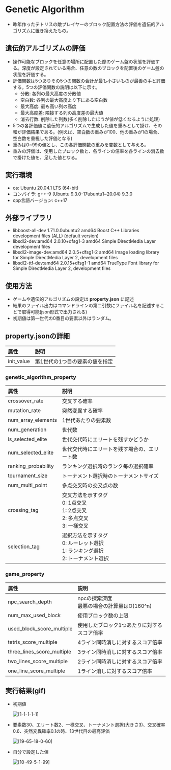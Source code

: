 # Genetic Algorithm

- 昨年作ったテトリスの敵プレイヤーのブロック配置方法の評価を遺伝的アルゴリズムに置き換えたもの。

## 遺伝的アルゴリズムの評価

- 操作可能なブロックを任意の場所に配置した際のゲーム盤の状態を評価する。深度が設定されている場合、任意の数のブロックを配置後のゲーム盤の状態を評価する。
- 評価関数は5つありその5つの関数の合計が最も小さいものが最善の手と評価する。5つの評価関数の説明は以下に示す。
    - 分散: 各列の最大高度の分散値
    - 空白数: 各列の最大高度より下にある空白数
    - 最大高度: 最も高い列の高度
    - 最大高度差: 隣接する列の高度差の最大値
    - 消去行数: 削除した列数(多く削除したほうが値が低くなるように処理)
- 5つの各評価値に遺伝的アルゴリズムで生成した値を重みとして掛け、その和が評価結果である。(例えば、空白数の重みが100、他の重みが1の場合、空白数を重視した評価となる)
- 重みは0~99の値とし、この各評価関数の重みを変数として与える。
- 重みの評価は、使用したブロック数と、各ラインの倍率を各ラインの消去数で掛けた値を、足した値となる。

## 実行環境

- os: Ubuntu 20.04.1 LTS (64-bit)
- コンパイラ: g++\-9 (Ubuntu 9.3.0-17ubuntu1~20.04) 9.3.0
- cpp言語バージョン: c++17

## 外部ライブラリ

- libboost-all-dev 1.71.0.0ubuntu2 amd64 Boost C++ Libraries development files (ALL) (default version)
- libsdl2-dev:amd64 2.0.10+dfsg1-3 amd64 Simple DirectMedia Layer development files
- libsdl2-image-dev:amd64 2.0.5+dfsg1-2 amd64 Image loading library for Simple DirectMedia Layer 2, development files
- libsdl2-ttf-dev:amd64 2.0.15+dfsg1-1 amd64 TrueType Font library for Simple DirectMedia Layer 2, development files

## 使用方法

- ゲームや遺伝的アルゴリズムの設定は __property.json__ に記述
- 結果のファイル出力はコマンドラインの第二引数にファイル名を記述することで取得可能(json形式で出力される)
- 初期値は第一世代の0番目の要素以外はランダム。

## property.jsonの詳細

|属性|説明|
|:--|:--|
|init_value|第1世代の1つ目の要素の値を指定|

### genetic_algorithm_property

|属性|説明|
|:--|:--|
|crossover_rate|交叉する確率|
|mutation_rate|突然変異する確率|
|num_array_elements|1世代あたりの要素数|
|num_generation|世代数|
|is_selected_elite|世代交代時にエリートを残すかどうか|
|num_selected_elite|世代交代時にエリートを残す場合の、エリート数|
|ranking_probability|ランキング選択時のランク毎の選択確率|
|tournament_size|トーナメント選択時のトーナメントサイズ|
|num_multi_point|多点交叉時の交叉点の数|
|crossing_tag|交叉方法を示すタグ<br>0: 1点交叉<br>1: 2点交叉<br>2: 多点交叉<br>3: 一様交叉|
|selection_tag|選択方法を示すタグ<br>0: ルーレット選択<br>1: ランキング選択<br>2: トーナメント選択|

### game_property
    
|属性|説明|
|:--|:--|
|npc_search_depth|npcの探索深度<br>最悪の場合の計算量はO(160^n)|
|num_max_used_block|使用ブロック数の上限|
|used_block_score_multiple|使用したブロック1つあたりに対するスコア倍率|
|tetris_score_multiple|4ライン同時消しに対するスコア倍率|
|three_lines_score_multiple|3ライン同時消しに対するスコア倍率|
|two_lines_score_multiple|2ライン同時消しに対するスコア倍率|
|one_line_score_multiple|1ライン消しに対するスコア倍率|

## 実行結果(gif)

- 初期値
    
    ![\[1-1-1-1-1\]](https://github.com/leon0128/GeneticAlgorithm/blob/media/ga_gen1(1-1-1-1-1).gif)

- 要素数30、エリート数2、一様交叉、トーナメント選択(大きさ3)、交叉確率0.6、突然変異確率0.1の時、13世代目の最高評価

    ![\[19-65-18-0-60\]](https://github.com/leon0128/GeneticAlgorithm/blob/media/ga_gen13(19-65-18-0-60).gif)

- 自分で設定した値

    ![\[10-49-5-1-99\]](https://github.com/leon0128/GeneticAlgorithm/blob/media/ga_self(10-49-5-1-99).gif)
